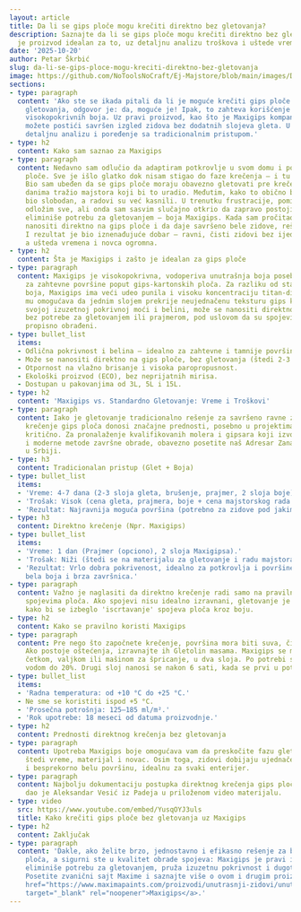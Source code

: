 ```yaml
---
layout: article
title: Da li se gips ploče mogu krečiti direktno bez gletovanja?
description: Saznajte da li se gips ploče mogu krečiti direktno bez gletovanja i koji
  je proizvod idealan za to, uz detaljnu analizu troškova i uštede vremena.
date: '2025-10-20'
author: Petar Škrbić
slug: da-li-se-gips-ploce-mogu-kreciti-direktno-bez-gletovanja
image: https://github.com/NoToolsNoCraft/Ej-Majstore/blob/main/images/Da%20li%20se%20gips%20ploče%20mogu%20krečiti%20direktno%20bez%20gletovanja.webp?raw=true
sections:
- type: paragraph
  content: 'Ako ste se ikada pitali da li je moguće krečiti gips ploče bez prethodnog
    gletovanja, odgovor je: da, moguće je! Ipak, to zahteva korišćenje specijalizovanih,
    visokopokrivnih boja. Uz pravi proizvod, kao što je Maxigips kompanije Maxima,
    možete postići savršen izgled zidova bez dodatnih slojeva gleta. U nastavku donosimo
    detaljnu analizu i poređenje sa tradicionalnim pristupom.'
- type: h2
  content: Kako sam saznao za Maxigips
- type: paragraph
  content: Nedavno sam odlučio da adaptiram potkrovlje u svom domu i postavim gips
    ploče. Sve je išlo glatko dok nisam stigao do faze krečenja — i tu je nastao problem.
    Bio sam ubeđen da se gips ploče moraju obavezno gletovati pre krečenja, pa sam
    danima tražio majstora koji bi to uradio. Međutim, kako to obično biva, niko nije
    bio slobodan, a radovi su već kasnili. U trenutku frustracije, pomislio sam da
    odložim sve, ali onda sam sasvim slučajno otkrio da zapravo postoji rešenje koje
    eliminiše potrebu za gletovanjem — boja Maxigips. Kada sam pročitao da se može
    nanositi direktno na gips ploče i da daje savršeno bele zidove, rešio sam da pokušam.
    I rezultat je bio iznenađujuće dobar — ravni, čisti zidovi bez ijedne neravnine,
    a ušteda vremena i novca ogromna.
- type: h2
  content: Šta je Maxigips i zašto je idealan za gips ploče
- type: paragraph
  content: Maxigips je visokopokrivna, vodoperiva unutrašnja boja posebno formulisana
    za zahtevne površine poput gips-kartonskih ploča. Za razliku od standardnih disperzionih
    boja, Maxigips ima veći udeo punila i visoku koncentraciju titan-dioksida, što
    mu omogućava da jednim slojem prekrije neujednačenu teksturu gips kartona. Zahvaljujući
    svojoj izuzetnoj pokrivnoj moći i belini, može se nanositi direktno na gips ploče
    bez potrebe za gletovanjem ili prajmerom, pod uslovom da su spojevi ploča već
    propisno obrađeni.
- type: bullet_list
  items:
  - Odlična pokrivnost i belina – idealno za zahtevne i tamnije površine.
  - Može se nanositi direktno na gips ploče, bez gletovanja (štedi 2-3 dana rada).
  - Otpornost na vlažno brisanje i visoka paropropusnost.
  - Ekološki proizvod (ECO), bez neprijatnih mirisa.
  - Dostupan u pakovanjima od 3L, 5L i 15L.
- type: h2
  content: 'Maxigips vs. Standardno Gletovanje: Vreme i Troškovi'
- type: paragraph
  content: Iako je gletovanje tradicionalno rešenje za savršeno ravne zidove, direktno
    krečenje gips ploča donosi značajne prednosti, posebno u projektima gde je vreme
    kritično. Za pronalaženje kvalifikovanih molera i gipsara koji izvode i tradicionalne
    i moderne metode završne obrade, obavezno posetite naš Adresar Zanatskih Usluga
    u Srbiji.
- type: h3
  content: Tradicionalan pristup (Glet + Boja)
- type: bullet_list
  items:
  - 'Vreme: 4-7 dana (2-3 sloja gleta, brušenje, prajmer, 2 sloja boje).'
  - 'Trošak: Visok (cena gleta, prajmera, boje + cena majstorskog rada za gletovanje).'
  - 'Rezultat: Najravnija moguća površina (potrebno za zidove pod jakim svetlom).'
- type: h3
  content: Direktno krečenje (Npr. Maxigips)
- type: bullet_list
  items:
  - 'Vreme: 1 dan (Prajmer (opciono), 2 sloja Maxigipsa).'
  - 'Trošak: Niži (štedi se na materijalu za gletovanje i radu majstora).'
  - 'Rezultat: Vrlo dobra pokrivenost, idealno za potkrovlja i površine gde je primarno
    bela boja i brza završnica.'
- type: paragraph
  content: Važno je naglasiti da direktno krečenje radi samo na pravilno obrađenim
    spojevima ploča. Ako spojevi nisu idealno izravnani, gletovanje je i dalje neophodno
    kako bi se izbeglo 'iscrtavanje' spojeva ploča kroz boju.
- type: h2
  content: Kako se pravilno koristi Maxigips
- type: paragraph
  content: Pre nego što započnete krečenje, površina mora biti suva, čista i bez prašine.
    Ako postoje oštećenja, izravnajte ih Gletolin masama. Maxigips se može nanositi
    četkom, valjkom ili mašinom za špricanje, u dva sloja. Po potrebi se može razrediti
    vodom do 20%. Drugi sloj nanosi se nakon 6 sati, kada se prvi u potpunosti osuši.
- type: bullet_list
  items:
  - 'Radna temperatura: od +10 °C do +25 °C.'
  - Ne sme se koristiti ispod +5 °C.
  - 'Prosečna potrošnja: 125–185 ml/m².'
  - 'Rok upotrebe: 18 meseci od datuma proizvodnje.'
- type: h2
  content: Prednosti direktnog krečenja bez gletovanja
- type: paragraph
  content: Upotreba Maxigips boje omogućava vam da preskočite fazu gletovanja, što
    štedi vreme, materijal i novac. Osim toga, zidovi dobijaju ujednačenu, glatku
    i besprekorno belu površinu, idealnu za svaki enterijer.
- type: paragraph
  content: Najbolju dokumentaciju postupka direktnog krečenja gips ploča bez gletovanja
    dao je Aleksandar Vesić iz Padeja u priloženom video materijalu.
- type: video
  src: https://www.youtube.com/embed/YusqOYJ3uls
  title: Kako krečiti gips ploče bez gletovanja uz Maxigips
- type: h2
  content: Zaključak
- type: paragraph
  content: 'Dakle, ako želite brzo, jednostavno i efikasno rešenje za bojenje gips
    ploča, a sigurni ste u kvalitet obrade spojeva: Maxigips je pravi izbor. Ova boja
    eliminiše potrebu za gletovanjem, pruža izuzetnu pokrivnost i dugotrajan rezultat.
    Posetite zvanični sajt Maxime i saznajte više o ovom i drugim proizvodima: <a
    href="https://www.maximapaints.com/proizvodi/unutrasnji-zidovi/unutrasnje-boje/maxigips"
    target="_blank" rel="noopener">Maxigips</a>.'
---
```

